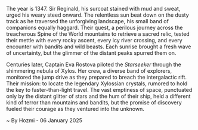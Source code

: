 
The year is 1347.  Sir Reginald, his surcoat stained with mud and sweat, urged his weary steed onward.  The relentless sun beat down on the dusty track as he traversed the unforgiving landscape,  his small band of companions equally haggard. Their quest, a perilous journey across the treacherous Spine of the World mountains to retrieve a sacred relic, tested their mettle with every rocky ascent, every icy river crossing, and every encounter with bandits and wild beasts.  Each sunrise brought a fresh wave of uncertainty, but the glimmer of the distant peaks spurred them on.

Centuries later, Captain Eva Rostova piloted the *Starseeker* through the shimmering nebula of Xylos.  Her crew, a diverse band of explorers, monitored the jump drive as they prepared to breach the intergalactic rift. Their mission: to locate the legendary Xylossian crystals, rumored to hold the key to faster-than-light travel.  The vast emptiness of space, punctuated only by the distant glitter of stars and the hum of their ship, held a different kind of terror than mountains and bandits, but the promise of discovery fueled their courage as they ventured into the unknown.

~ By Hozmi - 06 January 2025

